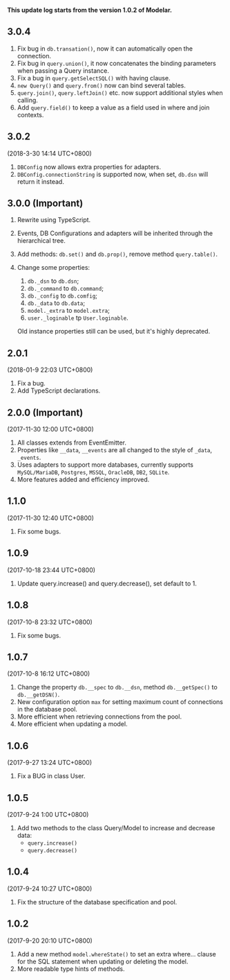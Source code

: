 **This update log starts from the version 1.0.2 of Modelar.**

## 3.0.4

1. Fix bug in `db.transation()`, now it can automatically open the connection.
2. Fix bug in `query.union()`, it now concatenates the binding parameters when
    passing a Query instance.
3. Fix a bug in `query.getSelectSQL()` with having clause.
4. `new Query()` and `query.from()` now can bind several tables.
5. `query.join()`, `query.leftJoin()` etc. now support additional styles when
    calling.
6. Add `query.field()` to keep a value as a field used in where and join 
    contexts.

## 3.0.2

(2018-3-30 14:14 UTC+0800)

1. `DBConfig` now allows extra properties for adapters.
2. `DBConfig.connectionString` is supported now, when set, `db.dsn` will 
    return it instead.

## 3.0.0 (**Important**)

1. Rewrite using TypeScript.
2. Events, DB Configurations and adapters will be inherited through the 
    hierarchical tree.
3. Add methods: `db.set()` and `db.prop()`, remove method `query.table()`.
4. Change some properties:

    1. `db._dsn` to `db.dsn`;
    2. `db._command` to `db.command`;
    3. `db._config` to `db.comfig`;
    4. `db._data` to `db.data`;
    5. `model._extra` to `model.extra`;
    6. `user._loginable` tp `User.loginable`.
    
    Old instance properties still can be used, but it's highly deprecated.

## 2.0.1

(2018-01-9 22:03 UTC+0800)

1. Fix a bug.
2. Add TypeScript declarations.

## 2.0.0 (**Important**)

(2017-11-30 12:00 UTC+0800)

1. All classes extends from EventEmitter.
2. Properties like `__data`, `__events` are all changed to the style of 
    `_data`, `_events`.
3. Uses adapters to support more databases, currently supports `MySQL/MariaDB`,
    `Postgres`, `MSSQL`, `OracleDB`, `DB2`, `SQLite`.
4. More features added and efficiency improved.

## 1.1.0

(2017-11-30 12:40 UTC+0800)

1. Fix some bugs.

## 1.0.9

(2017-10-18 23:44 UTC+0800)

1. Update query.increase() and query.decrease(), set default to 1.

## 1.0.8

(2017-10-8 23:32 UTC+0800)

1. Fix some bugs.

## 1.0.7

(2017-10-8 16:12 UTC+0800)

1. Change the property `db.__spec` to `db.__dsn`, method `db.__getSpec()` to 
    `db.__getDSN()`.
2. New configuration option `max` for setting maximum count of connections in 
    the database pool.
3. More efficient when retrieving connections from the pool.
4. More efficient when updating a model.

## 1.0.6

(2017-9-27 13:24 UTC+0800)

1. Fix a BUG in class User.

## 1.0.5

(2017-9-24 1:00 UTC+0800)

1. Add two methods to the class Query/Model to increase and decrease data:
    - `query.increase()`
    - `query.decrease()`

## 1.0.4

(2017-9-24 10:27 UTC+0800)

1. Fix the structure of the database specification and pool.

## 1.0.2 

(2017-9-20 20:10 UTC+0800)

1. Add a new method `model.whereState()` to set an extra where... clause for 
    the SQL statement when updating or deleting the model.
2. More readable type hints of methods.